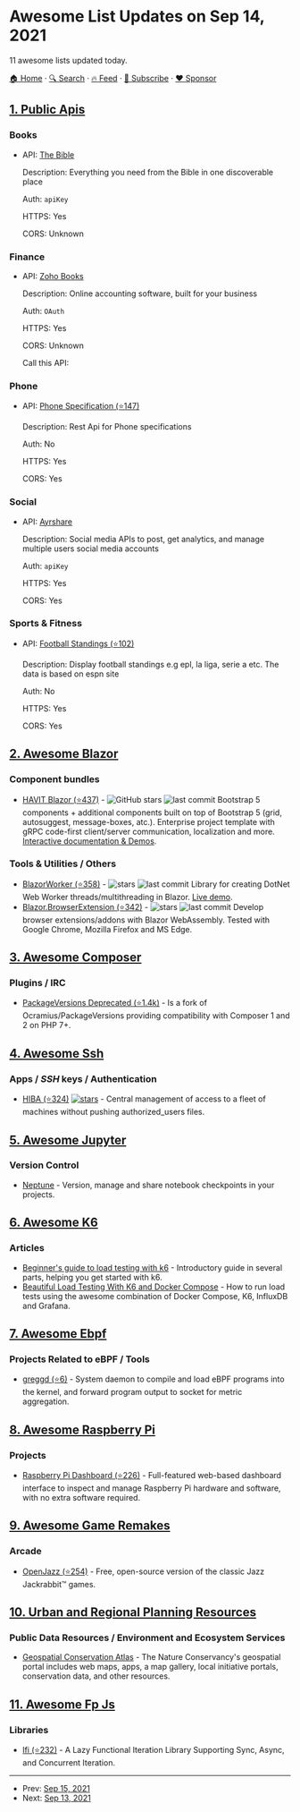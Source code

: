 # Awesome List Updates on Sep 14, 2021

11 awesome lists updated today.

[🏠 Home](/README.md) · [🔍 Search](https://www.trackawesomelist.com/search/) · [🔥 Feed](https://www.trackawesomelist.com/rss.xml) · [📮 Subscribe](https://trackawesomelist.us17.list-manage.com/subscribe?u=d2f0117aa829c83a63ec63c2f&id=36a103854c) · [❤️  Sponsor](https://github.com/sponsors/theowenyoung)



## [1. Public Apis](/content/public-apis/public-apis/README.md)

### Books

- API: [The Bible](https://docs.api.bible)

  Description: Everything you need from the Bible in one discoverable place

  Auth: `apiKey`

  HTTPS: Yes

  CORS: Unknown



### Finance

- API: [Zoho Books](https://www.zoho.com/books/api/v3/)

  Description: Online accounting software, built for your business

  Auth: `OAuth`

  HTTPS: Yes

  CORS: Unknown

  Call this API: 



### Phone

- API: [Phone Specification (⭐147)](https://github.com/azharimm/phone-specs-api)

  Description: Rest Api for Phone specifications

  Auth: No

  HTTPS: Yes

  CORS: Yes



### Social

- API: [Ayrshare](https://www.ayrshare.com)

  Description: Social media APIs to post, get analytics, and manage multiple users social media accounts

  Auth: `apiKey`

  HTTPS: Yes

  CORS: Yes



### Sports & Fitness

- API: [Football Standings (⭐102)](https://github.com/azharimm/football-standings-api)

  Description: Display football standings e.g epl, la liga, serie a etc. The data is based on espn site

  Auth: No

  HTTPS: Yes

  CORS: Yes



## [2. Awesome Blazor](/content/AdrienTorris/awesome-blazor/README.md)

### Component bundles

*   [HAVIT Blazor (⭐437)](https://github.com/havit/Havit.Blazor) - ![GitHub stars](https://img.shields.io/github/stars/havit/Havit.Blazor?style=flat-square\&cacheSeconds=604800) ![last commit](https://img.shields.io/github/last-commit/havit/Havit.Blazor?style=flat-square\&cacheSeconds=86400) Bootstrap 5 components + additional components built on top of Bootstrap 5 (grid, autosuggest, message-boxes, atc.). Enterprise project template with gRPC code-first client/server communication, localization and more. [Interactive documentation & Demos](https://havit.blazor.eu).

### Tools & Utilities / Others

*   [BlazorWorker (⭐358)](https://github.com/Tewr/BlazorWorker) - ![stars](https://img.shields.io/github/stars/Tewr/BlazorWorker?style=flat-square\&cacheSeconds=604800) ![last commit](https://img.shields.io/github/last-commit/Tewr/BlazorWorker?style=flat-square\&cacheSeconds=86400) Library for creating DotNet Web Worker threads/multithreading in Blazor. [Live demo](https://tewr.github.io/BlazorWorker).
*   [Blazor.BrowserExtension (⭐342)](https://github.com/mingyaulee/Blazor.BrowserExtension) - ![stars](https://img.shields.io/github/stars/mingyaulee/Blazor.BrowserExtension?style=flat-square\&cacheSeconds=604800) ![last commit](https://img.shields.io/github/last-commit/mingyaulee/Blazor.BrowserExtension?style=flat-square\&cacheSeconds=86400) Develop browser extensions/addons with Blazor WebAssembly. Tested with Google Chrome, Mozilla Firefox and MS Edge.

## [3. Awesome Composer](/content/jakoch/awesome-composer/README.md)

### Plugins / IRC

*   [PackageVersions Deprecated (⭐1.4k)](https://github.com/composer/package-versions-deprecated) - Is a fork of Ocramius/PackageVersions providing compatibility with Composer 1 and 2 on PHP 7+.

## [4. Awesome Ssh](/content/moul/awesome-ssh/README.md)

### Apps / *SSH*   keys / Authentication

*   [HIBA (⭐324)](https://github.com/google/hiba) [![stars](https://img.shields.io/github/stars/google/hiba.svg?style=social\&label=stars)](https://github.com/google/hiba) - Central management of access to a fleet of machines without pushing authorized\_users files.

## [5. Awesome Jupyter](/content/markusschanta/awesome-jupyter/README.md)

### Version Control

*   [Neptune](https://docs.neptune.ai/integrations-and-supported-tools/ide-and-notebooks/jupyter-lab-and-jupyter-notebook) - Version, manage and share notebook checkpoints in your projects.

## [6. Awesome K6](/content/grafana/awesome-k6/README.md)

### Articles

*   [Beginner's guide to load testing with k6](https://link.medium.com/npI9sjDyyjb) - Introductory guide in several parts, helping you get started with k6.
*   [Beautiful Load Testing With K6 and Docker Compose](https://medium.com/swlh/beautiful-load-testing-with-k6-and-docker-compose-4454edb3a2e3) - How to run load tests using the awesome combination of Docker Compose, K6, InfluxDB and Grafana.

## [7. Awesome Ebpf](/content/zoidbergwill/awesome-ebpf/README.md)

### Projects Related to eBPF / Tools

*   [greggd (⭐6)](https://github.com/olcf/greggd) - System daemon to compile and load eBPF programs into the kernel, and forward program output to socket for metric aggregation.

## [8. Awesome Raspberry Pi](/content/thibmaek/awesome-raspberry-pi/README.md)

### Projects

*   [Raspberry Pi Dashboard (⭐226)](https://github.com/femto-code/Raspberry-Pi-Dashboard) - Full-featured web-based dashboard interface to inspect and manage Raspberry Pi hardware and software, with no extra software required.

## [9. Awesome Game Remakes](/content/radek-sprta/awesome-game-remakes/README.md)

### Arcade

*   [OpenJazz (⭐254)](https://github.com/AlisterT/openjazz) - Free, open-source version of the classic Jazz Jackrabbit™ games.

## [10. Urban and Regional Planning Resources](/content/APA-Technology-Division/urban-and-regional-planning-resources/README.md)

### Public Data Resources / Environment and Ecosystem Services

*   [Geospatial Conservation Atlas](https://geospatial.tnc.org/) - The Nature Conservancy's geospatial portal includes web maps, apps, a map gallery, local initiative portals, conservation data, and other resources.

## [11. Awesome Fp Js](/content/stoeffel/awesome-fp-js/README.md)

### Libraries

*   [lfi (⭐232)](https://github.com/TomerAberbach/lfi) - A Lazy Functional Iteration Library Supporting Sync, Async, and Concurrent Iteration.

---

- Prev: [Sep 15, 2021](/content/2021/09/15/README.md)
- Next: [Sep 13, 2021](/content/2021/09/13/README.md)